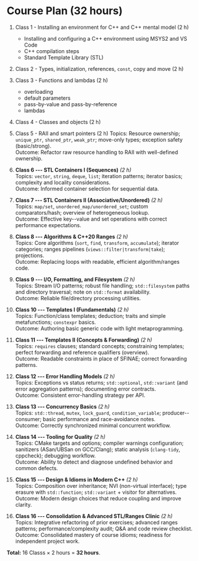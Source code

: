 
# Course Plan (32 hours)

1. Class 1 - Installing an environment for C++ and C++ mental model (2 h)
    - Installing and configuring a C++ environment using MSYS2 and VS Code
    - C++ compilation steps
    - Standard Template Library (STL)

2. Class 2 - Types, initialization, references, `const`, copy and move (2 h)

3. Class 3 - Functions and lambdas (2 h)
    - overloading
    - default parameters
    - pass-by-value and pass-by-reference
    - lambdas

4. Class 4 - Classes and objects (2 h)

5. Class 5 - RAII and smart pointers (2 h)
    Topics: Resource ownership; `unique_ptr`, `shared_ptr`, `weak_ptr`;
    move-only types; exception safety (basic/strong).\
    Outcome: Refactor raw resource handling to RAII with well-defined
    ownership.

6.  **Class 6 --- STL Containers I (Sequences)** *(2 h)*\
    Topics: `vector`, `string`, `deque`, `list`; iteration patterns;
    iterator basics; complexity and locality considerations.\
    Outcome: Informed container selection for sequential data.

7.  **Class 7 --- STL Containers II (Associative/Unordered)** *(2 h)*\
    Topics: `map/set`, `unordered_map/unordered_set`; custom
    comparators/hash; overview of heterogeneous lookup.\
    Outcome: Effective key--value and set operations with correct
    performance expectations.

8.  **Class 8 --- Algorithms & C++20 Ranges** *(2 h)*\
    Topics: Core algorithms (`sort`, `find`, `transform`, `accumulate`);
    iterator categories; ranges pipelines
    (`views::filter|transform|take`); projections.\
    Outcome: Replacing loops with readable, efficient algorithm/ranges
    code.

9.  **Class 9 --- I/O, Formatting, and Filesystem** *(2 h)*\
    Topics: Stream I/O patterns; robust file handling; `std::filesystem`
    paths and directory traversal; note on `std::format` availability.\
    Outcome: Reliable file/directory processing utilities.

10. **Class 10 --- Templates I (Fundamentals)** *(2 h)*\
    Topics: Function/class templates; deduction; traits and simple
    metafunctions; `constexpr` basics.\
    Outcome: Authoring basic generic code with light metaprogramming.

11. **Class 11 --- Templates II (Concepts & Forwarding)** *(2 h)*\
    Topics: `requires` clauses; standard concepts; constraining
    templates; perfect forwarding and reference qualifiers (overview).\
    Outcome: Readable constraints in place of SFINAE; correct forwarding
    patterns.

12. **Class 12 --- Error Handling Models** *(2 h)*\
    Topics: Exceptions vs status returns; `std::optional`,
    `std::variant` (and error aggregation patterns); documenting error
    contracts.\
    Outcome: Consistent error-handling strategy per API.

13. **Class 13 --- Concurrency Basics** *(2 h)*\
    Topics: `std::thread`, `mutex`, `lock_guard`, `condition_variable`;
    producer--consumer; basic performance and race-avoidance notes.\
    Outcome: Correctly synchronized minimal concurrent workflow.

14. **Class 14 --- Tooling for Quality** *(2 h)*\
    Topics: CMake targets and options; compiler warnings configuration;
    sanitizers (ASan/UBSan on GCC/Clang); static analysis (`clang-tidy`,
    cppcheck); debugging workflow.\
    Outcome: Ability to detect and diagnose undefined behavior and
    common defects.

15. **Class 15 --- Design & Idioms in Modern C++** *(2 h)*\
    Topics: Composition over inheritance; NVI (non-virtual interface);
    type erasure with `std::function`; `std::variant` + visitor for
    alternatives.\
    Outcome: Modern design choices that reduce coupling and improve
    clarity.

16. **Class 16 --- Consolidation & Advanced STL/Ranges Clinic** *(2
    h)*\
    Topics: Integrative refactoring of prior exercises; advanced ranges
    patterns; performance/complexity audit; Q&A and code review
    checklist.\
    Outcome: Consolidated mastery of course idioms; readiness for
    independent project work.

**Total:** 16 Classs × 2 hours = **32 hours**.
